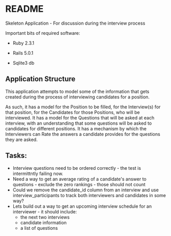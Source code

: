 # README

Skeleton Application - For discussion during the interview process

Important bits of required software:

* Ruby 2.3.1

* Rails 5.0.1

* Sqlite3 db


## Application Structure

This application attempts to model some of the information that gets created during the process of 
interviewing candidates for a position.

As such, it has a model for the Position to be filled, for the Interview(s) for that position,
for the Candidates for those Positions, who will be interviewed.  It has a model for the Questions
that will be asked at each interview, with an understanding that some questions will be asked to
candidates for different positions.  It has a mechanism by which the Interviewers can Rate the answers
a candidate provides for the questions they are asked.

## Tasks:

* Interview questions need to be ordered correctly - the test is intermittntly failing now.
* Need a way to get an average rating of a candidate's answer to questions - exclude the zero rankings - those should not count
* Could we remove the candidate_id column from an interview and use interview_participants to track both interviewers and candidates in some way?
* Lets build out a way to get an upcoming interview schedule for an interviewer - it should include:
  * the next two interviews
  * candidate information 
  * a list of questions

